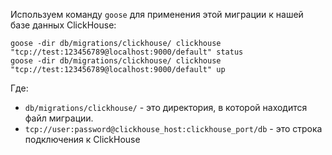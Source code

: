 Используем команду `goose` для применения этой миграции к нашей базе данных ClickHouse:

```
goose -dir db/migrations/clickhouse/ clickhouse "tcp://test:123456789@localhost:9000/default" status
goose -dir db/migrations/clickhouse/ clickhouse "tcp://test:123456789@localhost:9000/default" up
```

Где:
- `db/migrations/clickhouse/` - это директория, в которой находится файл миграции.
- `tcp://user:password@clickhouse_host:clickhouse_port/db` - это строка подключения к ClickHouse